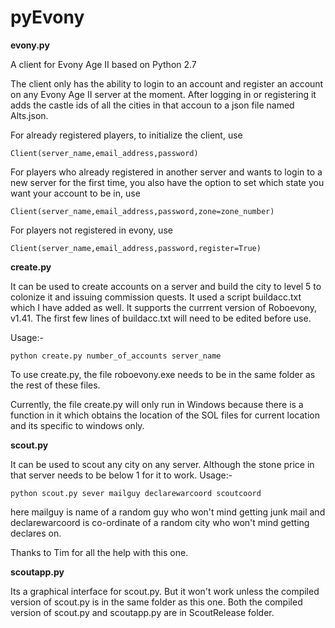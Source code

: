 # pyEvony

**evony.py**

A client for Evony Age II based on Python 2.7

The client only has the ability to login to an account and register an account on any Evony Age II server at the moment. After logging in or registering it adds the castle ids of all the cities in that accoun to a json file named Alts.json.

For already registered players, to initialize the client, use

    Client(server_name,email_address,password)
  
For players who already registered in another server and wants to login to a new server for the first time, you also have the option to set which state you want your account to be in, use

    Client(server_name,email_address,password,zone=zone_number)

For players not registered in evony, use

    Client(server_name,email_address,password,register=True)
    
    
**create.py**

It can be used to create accounts on a server and build the city to level 5 to colonize it and issuing commission quests. It used a script buildacc.txt which I have added as well. It supports the currrent version of Roboevony, v1.41. The first few lines of buildacc.txt will need to be edited before use.

Usage:-
    
    python create.py number_of_accounts server_name

To use create.py, the file roboevony.exe needs to be in the same folder as the rest of these files.

Currently, the file create.py will only run in Windows because there is a function in it which obtains the location of the SOL files for current location and its specific to windows only.

**scout.py**

It can be used to scout any city on any server. Although the stone price in that server needs to be below 1 for it to work. Usage:-

    python scout.py sever mailguy declarewarcoord scoutcoord
    
here mailguy is name of a random guy who won't mind getting junk mail and declarewarcoord is co-ordinate of a random city who won't mind getting declares on.

Thanks to Tim for all the help with this one.

**scoutapp.py**

Its a graphical interface for scout.py. But it won't work unless the compiled version of scout.py is in the same folder as this one. Both the compiled version of scout.py and scoutapp.py are in ScoutRelease folder.

